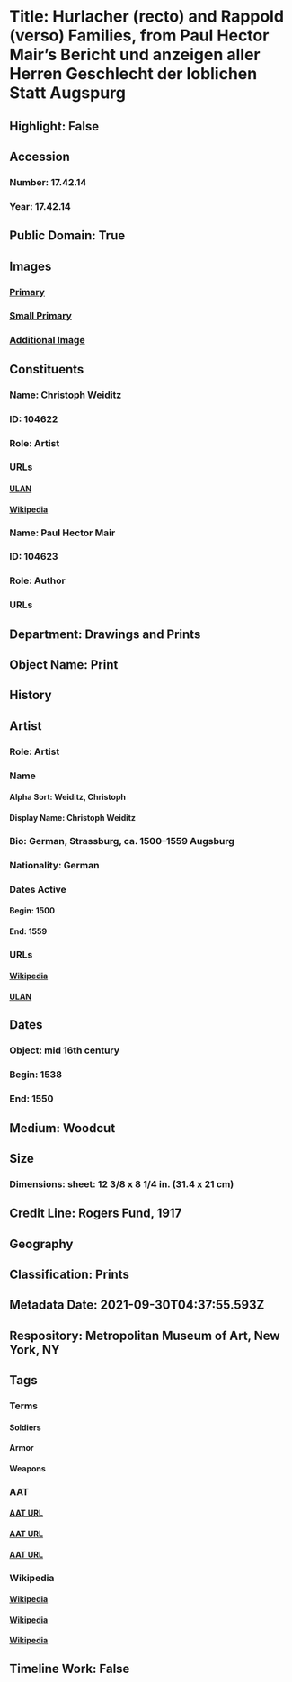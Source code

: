 # Title: Hurlacher (recto) and Rappold (verso) Families, from Paul Hector Mair’s Bericht und anzeigen aller Herren Geschlecht der loblichen Statt Augspurg
## Highlight: False
## Accession
### Number: 17.42.14
### Year: 17.42.14
## Public Domain: True
## Images
### [Primary](https://images.metmuseum.org/CRDImages/dp/original/DP822267.jpg)
### [Small Primary](https://images.metmuseum.org/CRDImages/dp/web-large/DP822267.jpg)
### [Additional Image](https://images.metmuseum.org/CRDImages/dp/original/DP822266.jpg)
## Constituents
### Name: Christoph Weiditz
### ID: 104622
### Role: Artist
### URLs
#### [ULAN](http://vocab.getty.edu/page/ulan/500015469)
#### [Wikipedia](https://www.wikidata.org/wiki/Q828775)
### Name: Paul Hector Mair
### ID: 104623
### Role: Author
### URLs
## Department: Drawings and Prints
## Object Name: Print
## History
## Artist
### Role: Artist
### Name
#### Alpha Sort: Weiditz, Christoph
#### Display Name: Christoph Weiditz
### Bio: German, Strassburg, ca. 1500–1559 Augsburg
### Nationality: German
### Dates Active
#### Begin: 1500
#### End: 1559
### URLs
#### [Wikipedia](https://www.wikidata.org/wiki/Q828775)
#### [ULAN](http://vocab.getty.edu/page/ulan/500015469)
## Dates
### Object: mid 16th century
### Begin: 1538
### End: 1550
## Medium: Woodcut
## Size
### Dimensions: sheet: 12 3/8 x 8 1/4 in. (31.4 x 21 cm)
## Credit Line: Rogers Fund, 1917
## Geography
## Classification: Prints
## Metadata Date: 2021-09-30T04:37:55.593Z
## Respository: Metropolitan Museum of Art, New York, NY
## Tags
### Terms
#### Soldiers
#### Armor
#### Weapons
### AAT
#### [AAT URL](http://vocab.getty.edu/page/aat/300185678)
#### [AAT URL](http://vocab.getty.edu/page/aat/300226591)
#### [AAT URL](http://vocab.getty.edu/page/aat/300036926)
### Wikipedia
#### [Wikipedia]()
#### [Wikipedia]()
#### [Wikipedia]()
## Timeline Work: False